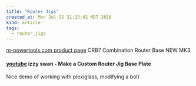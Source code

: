 ```yaml
---
title: "Router Jigs"
created_at: Mon Jul 25 21:23:42 MDT 2016
kind: article
tags:
  - router_jigs
---
```


<a href="http://www.m-powertools.com/CRB7-MK3-combination-router-base.htm" target="_blank">m-powertools.com product page</a>
CRB7 Combination Router Base NEW MK3 


#### <a href="https://www.youtube.com/watch?v=7WXgQ1plo2c" target="_blank">youtube</a> izzy swan - Make a Custom Router Jig Base Plate

Nice demo of working with plexiglass, modifying a bolt

<!--
html boilerplate
<a href="" target="_blank"></a>
<a name=""></a>
<img src="" width="400px">
<ul>
  <li></li>
</ul>
<pre>
</pre>
<pre><code>
</code></pre>
-->
